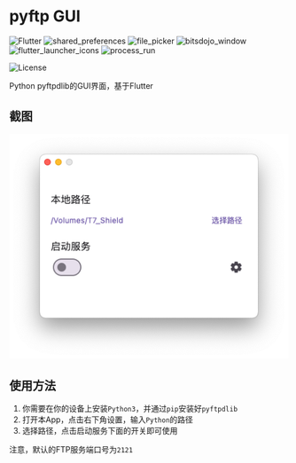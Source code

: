 # pyftp GUI

![Flutter](https://img.shields.io/badge/Flutter-3.7-blue?logo=Flutter)
![shared_preferences](https://img.shields.io/badge/shared_preferences-2.2.2-red)
![file_picker](https://img.shields.io/badge/file_picker-5.2.10-green)
![bitsdojo_window](https://img.shields.io/badge/bitsdojo_window-0.1.5-pink)
![flutter_launcher_icons](https://img.shields.io/badge/flutter_launcher_icons-0.13.1-yellow)
![process_run](https://img.shields.io/badge/flutter_launcher_icons-0.13.1-purple)

![License](https://img.shields.io/badge/License-MIT-dark_green)

Python pyftpdlib的GUI界面，基于Flutter

## 截图

![alt text](assets/截图.png)

## 使用方法

1. 你需要在你的设备上安装`Python3`，并通过`pip`安装好`pyftpdlib`
2. 打开本App，点击右下角设置，输入`Python`的路径
3. 选择路径，点击启动服务下面的开关即可使用

注意，默认的FTP服务端口号为`2121`
